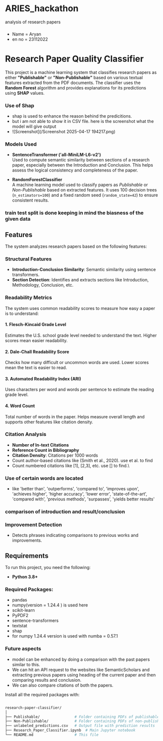 # ARIES_hackathon
analysis of research papers


### 
- Name  = Aryan
- en no = 23112022
  



# Research Paper Quality Classifier

This project is a machine learning system that classifies research papers as either **"Publishable"** or **"Non-Publishable"** based on various textual features extracted from the PDF documents. The classifier uses the **Random Forest** algorithm and provides explanations for its predictions using **SHAP** values.

### Use of Shap
- shap is used to enhance the reason behind the predicitions.
- but i am not able to show it in CSV file. here is the screenshot what the model will give output
- ![Screenshot](/Screenshot 2025-04-17 194217.png)

### Models Used

- **SentenceTransformer ('all-MiniLM-L6-v2')**  
  Used to compute semantic similarity between sections of a research paper, especially between the Introduction and Conclusion. This helps assess the logical consistency and completeness of the paper.

- **RandomForestClassifier**  
  A machine learning model used to classify papers as *Publishable* or *Non-Publishable* based on extracted features. It uses 100 decision trees (`n_estimators=100`) and a fixed random seed (`random_state=42`) 
  to ensure consistent results.


### train test split is done keeping in mind the biasness of the given data


## Features

The system analyzes research papers based on the following features:

### Structural Features
- **Introduction-Conclusion Similarity**: Semantic similarity using sentence transformers.
- **Section Detection**: Identifies and extracts sections like Introduction, Methodology, Conclusion, etc.

### Readability Metrics

The system uses common readability scores to measure how easy a paper is to understand:

#### 1. Flesch-Kincaid Grade Level
Estimates the U.S. school grade level needed to understand the text. Higher scores mean easier readability.

#### 2. Dale-Chall Readability Score
Checks how many difficult or uncommon words are used. Lower scores mean the text is easier to read.

#### 3. Automated Readability Index (ARI)
Uses characters per word and words per sentence to estimate the reading grade level.

#### 4. Word Count
Total number of words in the paper. Helps measure overall length and supports other features like citation density.


### Citation Analysis
- **Number of In-text Citations**
- **Reference Count in Bibliography**
- **Citation Density**: Citations per 1000 words
- Count author-based citations like (Smith et al., 2020). use et al. to find 
- Count numbered citations like [1], [2,3], etc. use []  to find.\

### Use of certain words are located
- like  'better than', 'outperforms', 'compared to', 'improves upon',
        'achieves higher', 'higher accuracy', 'lower error', 'state-of-the-art',
        'compared with', 'previous methods', 'surpasses', 'yields better results'

### comparison of introduction and result/conclusion 

### Improvement Detection
- Detects phrases indicating comparisons to previous works and improvements.

## Requirements

To run this project, you need the following:

- **Python 3.8+**
  
### Required Packages:
- pandas
- numpy(version  = 1.24.4 ) is used here
- scikit-learn
- PyPDF2
- sentence-transformers
- textstat
- shap
- for numpy 1.24.4 version is used with numba = 0.57.1

### Future aspects
- model can be enhanced by doing a comparison with the past papers similar to this.
- We can hit an API request to the websites like SemanticScholars and extracting previous papers using heading of the current paper and then comparing results and conclusion.
- We can also compare citations of both the papers. 



Install all the required packages with:

```bash

research-paper-classifier/
│
├── Publishable/                # Folder containing PDFs of publishable papers
├── Non-Publishable/            # Folder containing PDFs of non-publishable papers
├── unlabeled_predictions.csv   # Output file with prediction results
├── Research_Paper_Classifier.ipynb  # Main Jupyter notebook
└── README.md                   # This file


